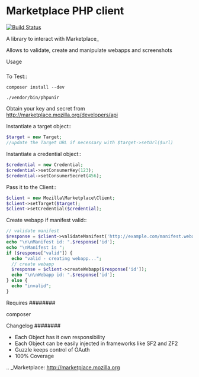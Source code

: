 Marketplace PHP client
======================

[![Build Status](https://travis-ci.org/kinncj/Marketplace.PHP.png?branch=master)](https://travis-ci.org/kinncj/Marketplace.PHP)

A library to interact with Marketplace_


Allows to validate, create and manipulate webapps and screenshots


Usage
#####

To Test::

    composer install --dev

    ./vendor/bin/phpunir

Obtain your key and secret from http://marketplace.mozilla.org/developers/api

Instantiate a target object::

```php
$target = new Target;
//update the Target URL if necessary with $target->setUrl($url)
```

Instantiate a credential object::

```php
$credential = new Credential;
$credential->setConsumerKey(123);
$credential->setConsumerSecret(456);
```

Pass it to the Client::

```php
$client = new Mozilla\Marketplace\Client;
$client->setTarget($target);
$client->setCredential($credential);
```

Create webapp if manifest valid::

```php
// validate manifest
$response = $client->validateManifest('http://example.com/manifest.webapp');
echo "\n\nManifest id: ".$response['id'];
echo "\nManifest is ";
if ($response["valid"]) {
  echo "valid - creating webapp...";
  // create webapp
  $response = $client->createWebapp($response['id']);
  echo "\n\nWebapp id: ".$response['id'];
} else {
  echo "invalid";
}
```

Requires
########

composer

Changelog
########

 - Each Object has it own responsibility
 - Each Object can be easily injected in frameworks like SF2 and ZF2
 - Guzzle keeps control of OAuth
 - 100% Coverage

.. _Marketplace: http://marketplace.mozilla.org
